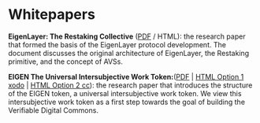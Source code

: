 # Whitepapers

**EigenLayer: The Restaking Collective** ([PDF](/pdf/EigenLayer_WhitePaper.pdf) / HTML): the research paper that formed the basis of the EigenLayer protocol development. The document discusses the original architecture of EigenLayer, the Restaking primitive, and the concept of AVSs.


**EIGEN The Universal Intersubjective Work Token:**([PDF](/pdf/EIGEN_Token_Whitepaper.pdf) | <a href="/html/EIGEN_Token_Whitepaper-converted-xodo.html" target="_blank">HTML Option 1 xodo</a> | <a href="/html/EIGEN_Token_Whitepaper-converted-cc.html" target="_blank">HTML Option 2 cc</a>): the research paper that introduces the structure of the EIGEN token, a universal intersubjective work token. We view this intersubjective work token as a first step towards the goal of building the Verifiable Digital Commons.


